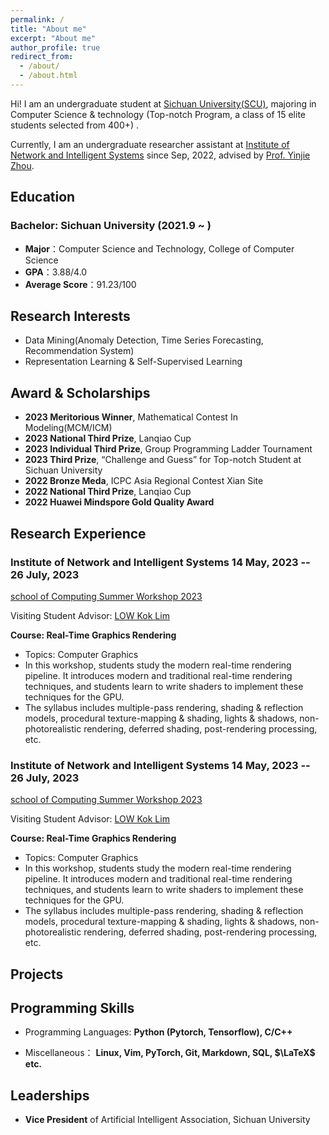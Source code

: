 ```yaml
---
permalink: /
title: "About me"
excerpt: "About me"
author_profile: true
redirect_from: 
  - /about/
  - /about.html
---
```


Hi! I am an undergraduate student at [Sichuan University(SCU)](https://www.scu.edu.cn/), majoring in Computer Science & technology (Top-notch Program, a class of 15 elite students selected from 400+) . 

Currently, I am an undergraduate researcher assistant at [Institute of Network and Intelligent Systems](https://yj-zhou.github.io/) since Sep, 2022, advised by [Prof. Yinjie Zhou](https://cs.scu.edu.cn/info/1286/15957.htm). 

## Education

### Bachelor: Sichuan University (2021.9 ~ )

- **Major**：Computer Science and Technology, College of Computer Science
- **GPA**：3.88/4.0
- **Average Score**：91.23/100



## Research Interests

- Data Mining(Anomaly Detection, Time Series Forecasting, Recommendation System)
- Representation Learning & Self-Supervised Learning


## Award & Scholarships

- **2023  Meritorious Winner**, Mathematical Contest In Modeling(MCM/ICM)
- **2023  National Third Prize**, Lanqiao Cup
- **2023  Individual Third Prize**, Group Programming Ladder Tournament
- **2023  Third Prize**,  “Challenge and Guess” for Top-notch Student at Sichuan University
- **2022  Bronze Meda**, ICPC Asia Regional Contest Xian Site
- **2022  National Third Prize**, Lanqiao Cup
- **2022  Huawei Mindspore Gold Quality Award**

## Research Experience

### Institute of Network and Intelligent Systems                 14 May, 2023 -- 26 July, 2023

[school of Computing Summer Workshop 2023](https://sws.comp.nus.edu.sg/Home.html)

Visiting Student                                                                                                                                   Advisor: [LOW Kok Lim](https://www.comp.nus.edu.sg/cs/people/lowkl/)

**Course: Real-Time Graphics Rendering**

- Topics: Computer Graphics
- In this workshop, students study the modern real-time rendering pipeline. It introduces modern and traditional real-time rendering techniques, and students learn to write shaders to implement these techniques for the GPU.
- The syllabus includes multiple-pass rendering, shading & reflection models, procedural texture-mapping & shading, lights & shadows, non-photorealistic rendering, deferred shading, post-rendering processing, etc. 

### Institute of Network and Intelligent Systems                 14 May, 2023 -- 26 July, 2023

[school of Computing Summer Workshop 2023](https://sws.comp.nus.edu.sg/Home.html)

Visiting Student                                                                                                                                   Advisor: [LOW Kok Lim](https://www.comp.nus.edu.sg/cs/people/lowkl/)

**Course: Real-Time Graphics Rendering**

- Topics: Computer Graphics
- In this workshop, students study the modern real-time rendering pipeline. It introduces modern and traditional real-time rendering techniques, and students learn to write shaders to implement these techniques for the GPU.
- The syllabus includes multiple-pass rendering, shading & reflection models, procedural texture-mapping & shading, lights & shadows, non-photorealistic rendering, deferred shading, post-rendering processing, etc. 


## Projects

## Programming Skills

- Programming Languages: **Python (Pytorch, Tensorflow), C/C++**

- Miscellaneous： **Linux, Vim, PyTorch, Git, Markdown, SQL, $\LaTeX$ etc.**



## Leaderships

- **Vice President** of Artificial Intelligent Association, Sichuan University
